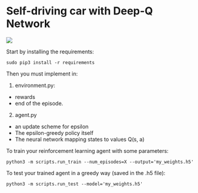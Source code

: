# Self-driving car with Deep-Q Network

![](http://g.recordit.co/1o05KRvxKX.gif)

Start by installing the requirements:
```
sudo pip3 install -r requirements
```

Then you must implement in:

1. environment.py:
  - rewards
  - end of the episode.
2. agent.py
  - an update scheme for epsilon
  - The epsilon-greedy policy itself
  - The neural network mapping states to values Q(s, a)


To train your reinforcement learning agent with some parameters:
```
python3 -m scripts.run_train --num_episodes=X --output='my_weights.h5'
```

To test your trained agent in a greedy way (saved in the .h5 file):
```
python3 -m scripts.run_test --model='my_weights.h5'
```
